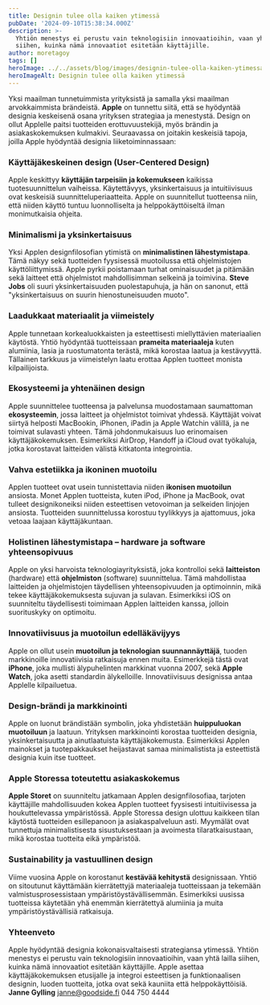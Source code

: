 ```yaml
---
title: Designin tulee olla kaiken ytimessä
pubDate: '2024-09-10T15:38:34.000Z'
description: >-
  Yhtiön menestys ei perustu vain teknologisiin innovaatioihin, vaan yhtä lailla
  siihen, kuinka nämä innovaatiot esitetään käyttäjille.
author: moretagoy
tags: []
heroImage: ../../assets/blog/images/designin-tulee-olla-kaiken-ytimessa/featured.jpg
heroImageAlt: Designin tulee olla kaiken ytimessä
---
```


Yksi maailman tunnetuimmista yrityksistä ja samalla yksi maailman arvokkaimmista brändeistä. **Apple** on tunnettu siitä, että se hyödyntää designia keskeisenä osana yrityksen strategiaa ja menestystä. Design on ollut Applelle paitsi tuotteiden erottuvuustekijä, myös brändin ja asiakaskokemuksen kulmakivi. Seuraavassa on joitakin keskeisiä tapoja, joilla Apple hyödyntää designia liiketoiminnassaan:

### **Käyttäjäkeskeinen design (User-Centered Design)**

Apple keskittyy **käyttäjän tarpeisiin ja kokemukseen** kaikissa tuotesuunnittelun vaiheissa. Käytettävyys, yksinkertaisuus ja intuitiivisuus ovat keskeisiä suunnitteluperiaatteita. Apple on suunnitellut tuotteensa niin, että niiden käyttö tuntuu luonnolliselta ja helppokäyttöiseltä ilman monimutkaisia ohjeita.

### **Minimalismi ja yksinkertaisuus**

Yksi Applen designfilosofian ytimistä on **minimalistinen lähestymistapa**. Tämä näkyy sekä tuotteiden fyysisessä muotoilussa että ohjelmistojen käyttöliittymissä. Apple pyrkii poistamaan turhat ominaisuudet ja pitämään sekä laitteet että ohjelmistot mahdollisimman selkeinä ja toimivina. **Steve Jobs** oli suuri yksinkertaisuuden puolestapuhuja, ja hän on sanonut, että "yksinkertaisuus on suurin hienostuneisuuden muoto".

### **Laadukkaat materiaalit ja viimeistely**

Apple tunnetaan korkealuokkaisten ja esteettisesti miellyttävien materiaalien käytöstä. Yhtiö hyödyntää tuotteissaan **prameita materiaaleja** kuten alumiinia, lasia ja ruostumatonta terästä, mikä korostaa laatua ja kestävyyttä. Tällainen tarkkuus ja viimeistelyn laatu erottaa Applen tuotteet monista kilpailijoista.

### **Ekosysteemi ja yhtenäinen design**

Apple suunnittelee tuotteensa ja palvelunsa muodostamaan saumattoman **ekosysteemin**, jossa laitteet ja ohjelmistot toimivat yhdessä. Käyttäjät voivat siirtyä helposti MacBookin, iPhonen, iPadin ja Apple Watchin välillä, ja ne toimivat sulavasti yhteen. Tämä johdonmukaisuus luo erinomaisen käyttäjäkokemuksen. Esimerkiksi AirDrop, Handoff ja iCloud ovat työkaluja, jotka korostavat laitteiden välistä kitkatonta integrointia.

### **Vahva estetiikka ja ikoninen muotoilu**

Applen tuotteet ovat usein tunnistettavia niiden **ikonisen muotoilun** ansiosta. Monet Applen tuotteista, kuten iPod, iPhone ja MacBook, ovat tulleet designikoneiksi niiden esteettisen vetovoiman ja selkeiden linjojen ansiosta. Tuotteiden suunnittelussa korostuu tyylikkyys ja ajattomuus, joka vetoaa laajaan käyttäjäkuntaan.

### **Holistinen lähestymistapa – hardware ja software yhteensopivuus**

Apple on yksi harvoista teknologiayrityksistä, joka kontrolloi sekä **laitteiston** (hardware) että **ohjelmiston** (software) suunnittelua. Tämä mahdollistaa laitteiden ja ohjelmistojen täydellisen yhteensopivuuden ja optimoinnin, mikä tekee käyttäjäkokemuksesta sujuvan ja sulavan. Esimerkiksi iOS on suunniteltu täydellisesti toimimaan Applen laitteiden kanssa, jolloin suorituskyky on optimoitu.

### **Innovatiivisuus ja muotoilun edelläkävijyys**

Apple on ollut usein **muotoilun ja teknologian suunnannäyttäjä**, tuoden markkinoille innovatiivisia ratkaisuja ennen muita. Esimerkkejä tästä ovat **iPhone**, joka mullisti älypuhelinten markkinat vuonna 2007, sekä **Apple Watch**, joka asetti standardin älykelloille. Innovatiivisuus designissa antaa Applelle kilpailuetua.

### **Design-brändi ja markkinointi**

Apple on luonut brändistään symbolin, joka yhdistetään **huippuluokan muotoiluun** ja laatuun. Yrityksen markkinointi korostaa tuotteiden designia, yksinkertaisuutta ja ainutlaatuista käyttäjäkokemusta. Esimerkiksi Applen mainokset ja tuotepakkaukset heijastavat samaa minimalistista ja esteettistä designia kuin itse tuotteet.

### **Apple Storessa toteutettu asiakaskokemus**

**Apple Storet** on suunniteltu jatkamaan Applen designfilosofiaa, tarjoten käyttäjille mahdollisuuden kokea Applen tuotteet fyysisesti intuitiivisessa ja houkuttelevassa ympäristössä. Apple Storessa design ulottuu kaikkeen tilan käytöstä tuotteiden esillepanoon ja asiakaspalveluun asti. Myymälät ovat tunnettuja minimalistisesta sisustuksestaan ja avoimesta tilaratkaisustaan, mikä korostaa tuotteita eikä ympäristöä.

### **Sustainability ja vastuullinen design**

Viime vuosina Apple on korostanut **kestävää kehitystä** designissaan. Yhtiö on sitoutunut käyttämään kierrätettyjä materiaaleja tuotteissaan ja tekemään valmistusprosessistaan ympäristöystävällisemmän. Esimerkiksi uusissa tuotteissa käytetään yhä enemmän kierrätettyä alumiinia ja muita ympäristöystävällisiä ratkaisuja.

### Yhteenveto

Apple hyödyntää designia kokonaisvaltaisesti strategiansa ytimessä. Yhtiön menestys ei perustu vain teknologisiin innovaatioihin, vaan yhtä lailla siihen, kuinka nämä innovaatiot esitetään käyttäjille. Apple asettaa käyttäjäkokemuksen etusijalle ja integroi esteettisen ja funktionaalisen designin, luoden tuotteita, jotka ovat sekä kauniita että helppokäyttöisiä.   **Janne Gylling** janne@goodside.fi 044 750 4444
